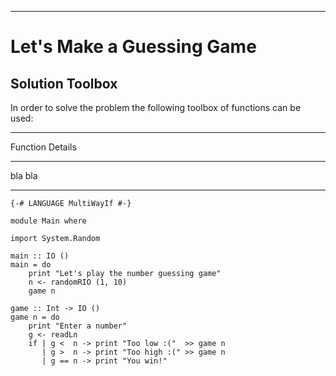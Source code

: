 
----

# Let's Make a Guessing Game

## Solution Toolbox

In order to solve the problem the following toolbox of functions can be used:

---       ---
Function  Details
---       ---
bla       bla
---       ---

~~~{ data-language=haskell data-filter=resources/scripts/check.sh .answer}
{-# LANGUAGE MultiWayIf #-}

module Main where

import System.Random

main :: IO ()
main = do
    print "Let's play the number guessing game"
    n <- randomRIO (1, 10)
    game n

game :: Int -> IO ()
game n = do
    print "Enter a number"
    g <- readLn
    if | g <  n -> print "Too low :("  >> game n
       | g >  n -> print "Too high :(" >> game n
       | g == n -> print "You win!"
~~~
